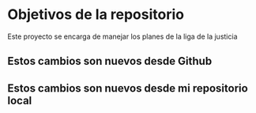 # Objetivos de la repositorio

Este proyecto se encarga de manejar los planes de la liga de la justicia


## Estos cambios son nuevos desde Github

## Estos cambios son nuevos desde mi repositorio local
